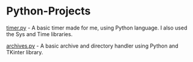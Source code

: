 # Python-Projects

<ins>timer.py</ins> - A basic timer made for me, using Python language. I also used the Sys and Time libraries.

<ins>archives.py</ins> - A basic archive and directory handler using Python and TKinter library.
